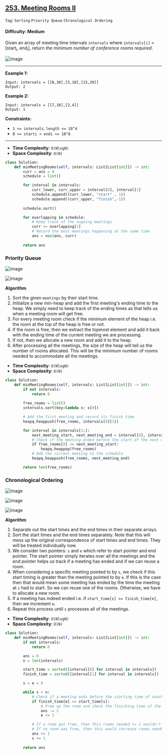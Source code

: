 ## [253. Meeting Rooms II](https://leetcode.com/problems/meeting-rooms-ii/)

```Tag```: ```Sorting``` ```Priority Queue``` ```Chronological Ordering```

#### Difficulty: Medium

Given an array of meeting time intervals ```intervals``` where ```intervals[i]``` = [start<sub>i</sub>, end<sub>i</sub>], return _the minimum number of conference rooms required_.

![image](https://user-images.githubusercontent.com/35042430/228691703-a3c42cd9-e8f6-48e5-bfb0-59cbbf0be49a.png)

---

__Example 1:__
```
Input: intervals = [[0,30],[5,10],[15,20]]
Output: 2
```

__Example 2:__
```
Input: intervals = [[7,10],[2,4]]
Output: 1
```

__Constraints:__

- ```1 <= intervals.length <= 10^4```
- ```0 <= starti < endi <= 10^6```

---

- __Time Complexity__: ```O(Nlog⁡N)```
- __Space Complexity__: ```O(N)```

```Python
class Solution:
    def minMeetingRooms(self, intervals: List[List[int]]) -> int:
        curr = ans = 0
        schedule = list()

        for interval in intervals:
            curr_lower, curr_upper = interval[0], interval[1]
            schedule.append((curr_lower, "start" , 1))
            schedule.append((curr_upper, "finish",-1))
        
        schedule.sort()

        for overlapping in schedule:
            # Keep track of the ongoing meetings
            curr += overlapping[2]
            # Record the most meetings happening at the same time 
            ans = max(ans, curr)
        
        return ans
```

### Priority Queue

![image](https://leetcode.com/problems/meeting-rooms-ii/Figures/253/253_Meeting_Rooms_II_Diag_1.png)

![image](https://leetcode.com/problems/meeting-rooms-ii/Figures/253/253_Meeting_Rooms_II_Diag_2.png)

__Algorithm__

1. Sort the given ```meetings``` by their start time.
2. Initialize a new min-heap and add the first meeting's ending time to the heap. We simply need to keep track of the ending times as that tells us when a meeting room will get free.
3. For every meeting room check if the minimum element of the heap i.e. the room at the top of the heap is free or not.
4. If the room is free, then we extract the topmost element and add it back with the ending time of the current meeting we are processing.
5. If not, then we allocate a new room and add it to the heap.
6. After processing all the meetings, the size of the heap will tell us the number of rooms allocated. This will be the minimum number of rooms needed to accommodate all the meetings.

- __Time Complexity__: ```O(Nlog⁡N)```
- __Space Complexity__: ```O(N)```

```Python
class Solution:
    def minMeetingRooms(self, intervals: List[List[int]]) -> int:
        if not intervals:
            return 0
        
        free_rooms = list()
        intervals.sort(key=lambda x: x[0])

        # Add the first meeting and record its finish time
        heapq.heappush(free_rooms, intervals[0][1])

        for interval in intervals[1:]:
            next_meeting_start, next_meeting_end = interval[0], interval[1]
            # Check if the meeting ended before the start of the next meeting
            if free_rooms[0] <= next_meeting_start:
                heapq.heappop(free_rooms)
            # Add the current meeting to the schedule
            heapq.heappush(free_rooms, next_meeting_end)

        return len(free_rooms)
```
 
### Chronological Ordering

![image](https://leetcode.com/problems/meeting-rooms-ii/Figures/253/253_Meeting_Rooms_II_Diag_3.png)

![image](https://leetcode.com/problems/meeting-rooms-ii/Figures/253/253_Meeting_Rooms_II_Diag_4.png)

![image](https://leetcode.com/problems/meeting-rooms-ii/Figures/253/253_Meeting_Rooms_II_Diag_5.png)

__Algorithm__

1. Separate out the start times and the end times in their separate arrays.
2. Sort the start times and the end times separately. Note that this will mess up the original correspondence of start times and end times. They will be treated individually now.
3. We consider two pointers: ```s``` and ```e``` which refer to start pointer and end pointer. The start pointer simply iterates over all the meetings and the end pointer helps us track if a meeting has ended and if we can reuse a room.
4. When considering a specific meeting pointed to by ```s```, we check if this start timing is greater than the meeting pointed to by ```e```. If this is the case then that would mean some meeting has ended by the time the meeting at ```s``` had to start. So we can reuse one of the rooms. Otherwise, we have to allocate a new room.
5. If a meeting has indeed ended i.e. if ```start_time[s] >= finish_time[e]```, then we increment ```e```.
6. Repeat this process until ```s``` processes all of the meetings.

- __Time Complexity__: ```O(Nlog⁡N)```
- __Space Complexity__: ```O(N)```

```Python
class Solution:
    def minMeetingRooms(self, intervals: List[List[int]]) -> int:
        if not intervals:
            return 0

        ans = 0
        n = len(intervals)

        start_time = sorted([interval[0] for interval in intervals])
        finish_time = sorted([interval[1] for interval in intervals])

        s = e = 0

        while s < n:
            # Check if a meeting ends before the starting time of another meeting
            if finish_time[e] <= start_time[s]:
                # Free up the room and check the finishing time of the next meeting
                ans -= 1
                e += 1

            # If a room got free, then this rooms needed += 1 wouldn't have any effect, rooms needed remain the same in that case. 
            # If no room was free, then this would increase rooms needed
            ans += 1
            s += 1
        
        return ans
```
